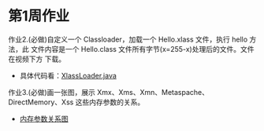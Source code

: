 # 第1周作业

作业2.(必做)自定义一个 Classloader，加载一个 Hello.xlass 文件，执行 hello 方法，此 文件内容是一个 Hello.class 文件所有字节(x=255-x)处理后的文件。文件在视频下方 下载。
- 具体代码看：[XlassLoader.java](https://github.com/cleverUtd/JavaCource/blob/main/week01/src/main/java/classloader/XlassLoader.java)

作业3.(必做)画一张图，展示 Xmx、Xms、Xmn、Metaspache、DirectMemory、Xss 这些内存参数的关系。
- [内存参数关系图](https://github.com/cleverUtd/JavaCource/blob/main/week01/src/main/resources/%E5%86%85%E5%AD%98%E5%8F%82%E6%95%B0%E5%85%B3%E7%B3%BB.png)
